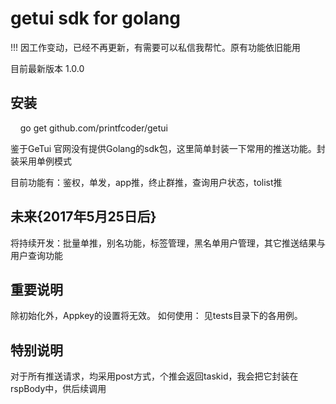 # getui sdk for golang

!!! 因工作变动，已经不再更新，有需要可以私信我帮忙。原有功能依旧能用

目前最新版本 1.0.0

## 安装

     go get github.com/printfcoder/getui

鉴于GeTui 官网没有提供Golang的sdk包，这里简单封装一下常用的推送功能。封装采用单例模式


目前功能有：鉴权，单发，app推，终止群推，查询用户状态，tolist推

## 未来{2017年5月25日后}
将持续开发：批量单推，别名功能，标签管理，黑名单用户管理，其它推送结果与用户查询功能

## 重要说明

除初始化外，Appkey的设置将无效。
如何使用：
见tests目录下的各用例。


## 特别说明

对于所有推送请求，均采用post方式，个推会返回taskid，我会把它封装在rspBody中，供后续调用
